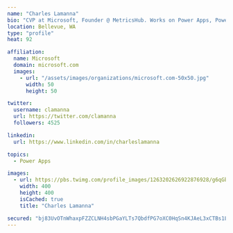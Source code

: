 ```yaml
---
name: "Charles Lamanna"
bio: "CVP at Microsoft, Founder @ MetricsHub. Works on Power Apps, Power Automate, Power Virtual Agent, Common Data Service and Dynamics 365."
location: Bellevue, WA
type: "profile"
heat: 92

affiliation:
  name: Microsoft
  domain: microsoft.com
  images:
    - url: "/assets/images/organizations/microsoft.com-50x50.jpg"
      width: 50
      height: 50

twitter:
  username: clamanna
  url: https://twitter.com/clamanna
  followers: 4525

linkedin:
  url: https://www.linkedin.com/in/charleslamanna

topics:
  - Power Apps

images:
  - url: https://pbs.twimg.com/profile_images/1263202626922876928/g6qGbHZ-_400x400.jpg
    width: 400
    height: 400
    isCached: true
    title: "Charles Lamanna"

secured: "bj83UvOTnWhaxpFZZCLNH4sbPGaYLTs7QbdfPG7oXC0HqSn4KJAeL3xCTBs1LfIxUAcIAUNwUnaPRP7eY2VQ13fQrq+VuuBurvdiwcNPDuOX46lrnOuIANqX8mAGcoqQWNXIL4PEUL0kEaj5l6Ua2qxFJy5QxrZs4p5IeP4Un8C9I13KB9FdUVTXWt7bBYzPlWAvT87wr4aJry0cF0boUC5OPPsv8uLHyrJcf98FZ24SixXg0U4kWNMq/2xltIn/Ua5b7aKoMQinGV+sgsTnnIAyCvZIVX6k8sqfx953BgxNOH9yoigTvJTNnxdeP35N3Bp6wCaoJ1bZBjg+pKdnfhZG5SH7zlMnhxy6IOCrWhpRjpk2Zjkt9MVQRHFl+jh4hK0NfrcNBw++fW9MykRJX7nnSo2ECFu7JeAZjOTLvlg=;9cY19nDBb3sC3/POv8hcSA=="
---
```


